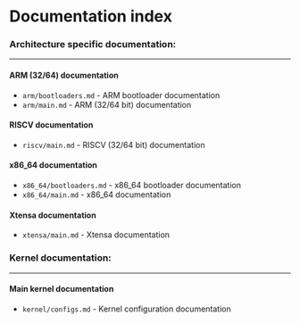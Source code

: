 # Documentation index

### Architecture specific documentation:

---

#### ARM (32/64) documentation
- ``arm/bootloaders.md`` - ARM bootloader documentation
- ``arm/main.md`` - ARM (32/64 bit) documentation 

#### RISCV documentation
- ``riscv/main.md`` - RISCV (32/64 bit) documentation

#### x86_64 documentation
- ``x86_64/bootloaders.md`` - x86_64 bootloader documentation
- ``x86_64/main.md`` - x86_64 documentation

#### Xtensa documentation
- ``xtensa/main.md`` - Xtensa documentation


### Kernel documentation:

---

#### Main kernel documentation
- ``kernel/configs.md`` - Kernel configuration documentation
